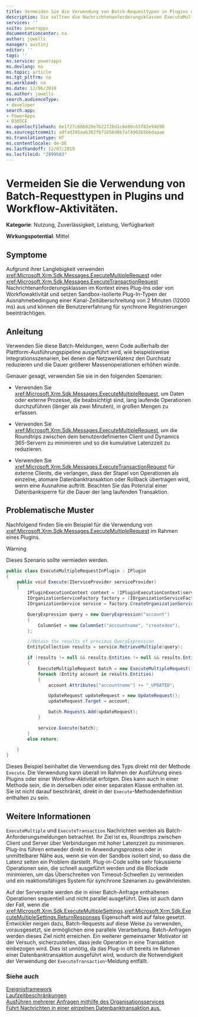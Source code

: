 ```yaml
---
title: Vermeiden Sie die Verwendung von Batch-Requesttypen in Plugins und Workflow-Aktivitäten | MicrosoftDocs
description: Sie sollten die Nachrichtenanforderungsklassen ExecuteMultipleRequest oder ExecuteTransactionRequest nicht im Rahmen einer Plug-in- oder Workflow-Aktivität verwenden.
services: ''
suite: powerapps
documentationcenter: na
author: jowells
manager: austinj
editor: ''
tags: ''
ms.service: powerapps
ms.devlang: na
ms.topic: article
ms.tgt_pltfrm: na
ms.workload: na
ms.date: 12/06/2019
ms.author: jowells
search.audienceType:
- developer
search.app:
- PowerApps
- D365CE
ms.openlocfilehash: 6e1f27c68b020e7b22728d1c8e80c65f82e94d90
ms.sourcegitcommit: adfad395aab302fb71b56d8b7a7490265bbdaaae
ms.translationtype: HT
ms.contentlocale: de-DE
ms.lasthandoff: 12/07/2019
ms.locfileid: "2899503"
---
```

# <a name="avoid-usage-of-batch-request-types-in-plug-ins-and-workflow-activities"></a>Vermeiden Sie die Verwendung von Batch-Requesttypen in Plugins und Workflow-Aktivitäten.

**Kategorie**: Nutzung, Zuverlässigkeit, Leistung, Verfügbarkeit

**Wirkungspotential**: Mittel

<a name='symptoms'></a>

## <a name="symptoms"></a>Symptome

Aufgrund ihrer Langlebigkeit verwenden <xref:Microsoft.Xrm.Sdk.Messages.ExecuteMultipleRequest> oder <xref:Microsoft.Xrm.Sdk.Messages.ExecuteTransactionRequest> Nachrichtenanforderungsklassen im Kontext eines Plug-Ins oder von Workflowaktivität und setzen Sandbox-isolierte Plug-In-Typen der Ausnahmebedingung einer Kanal-Zeitüberschreitung von 2 Minuten (12000 ms) aus und können die Benutzererfahrung für synchrone Registrierungen beeinträchtigen.


<a name='guidance'></a>

## <a name="guidance"></a>Anleitung

Verwenden Sie diese Batch-Meldungen, wenn Code außerhalb der Plattform-Ausführungspipeline ausgeführt wird, wie beispielsweise Integrationsszenarien, bei denen die Netzwerklatenz den Durchsatz reduzieren und die Dauer größerer Massenoperationen erhöhen würde.

Genauer gesagt, verwenden Sie sie in den folgenden Szenarien:

- Verwenden Sie <xref:Microsoft.Xrm.Sdk.Messages.ExecuteMultipleRequest>, um Daten oder externe Prozesse, die beabsichtigt sind, lang laufende Operationen durchzuführen (länger als zwei Minuten), in großen Mengen zu erfassen.

- Verwenden Sie <xref:Microsoft.Xrm.Sdk.Messages.ExecuteMultipleRequest>, um die Roundtrips zwischen dem benutzerdefinierten Client und Dynamics 365-Servern zu minimieren und so die kumulative Latenzzeit zu reduzieren.

- Verwenden Sie <xref:Microsoft.Xrm.Sdk.Messages.ExecuteTransactionRequest> für externe Clients, die verlangen, dass der Stapel von Operationen als einzelne, atomare Datenbanktransaktion oder Rollback übertragen wird, wenn eine Ausnahme auftritt. Beachten Sie das Potenzial einer Datenbanksperre für die Dauer der lang laufenden Transaktion.

<a name='problem'></a>

## <a name="problematic-patterns"></a>Problematische Muster

Nachfolgend finden Sie ein Beispiel für die Verwendung von <xref:Microsoft.Xrm.Sdk.Messages.ExecuteMultipleRequest> im Rahmen eines Plugins.

> [!WARNING]
> Dieses Szenario sollte vermieden werden.

```csharp
public class ExecuteMultipleRequestInPlugin : IPlugin
{
    public void Execute(IServiceProvider serviceProvider)
    {
        IPluginExecutionContext context = (IPluginExecutionContext)serviceProvider.GetService(typeof(IPluginExecutionContext));
        IOrganizationServiceFactory factory = (IOrganizationServiceFactory)serviceProvider.GetService(typeof(IOrganizationServiceFactory));
        IOrganizationService service = factory.CreateOrganizationService(context.UserId);

        QueryExpression query = new QueryExpression("account")
        {
            ColumnSet = new ColumnSet("accountname", "createdon"),
        };

        //Obtain the results of previous QueryExpression
        EntityCollection results = service.RetrieveMultiple(query);

        if (results != null && results.Entities != null && results.Entities.Count > 0)
        {
            ExecuteMultipleRequest batch = new ExecuteMultipleRequest();
            foreach (Entity account in results.Entities)
            {
                account.Attributes["accountname"] += "_UPDATED";

                UpdateRequest updateRequest = new UpdateRequest();
                updateRequest.Target = account;

                batch.Requests.Add(updateRequest);
            }

            service.Execute(batch);
        }
        else return;

    }
}
```

Dieses Beispiel beinhaltet die Verwendung des Typs direkt mit der Methode `Execute`. Die Verwendung kann überall im Rahmen der Ausführung eines Plugins oder einer Workflow-Aktivität erfolgen. Dies kann auch in einer Methode sein, die in derselben oder einer separaten Klasse enthalten ist. Sie ist nicht darauf beschränkt, direkt in der `Execute`-Methodendefinition enthalten zu sein.

<a name='additional'></a>

## <a name="additional-information"></a>Weitere Informationen

`ExecuteMultiple` und `ExecuteTransaction` Nachrichten werden als Batch-Anforderungsmeldungen betrachtet. Ihr Ziel ist es, Roundtrips zwischen Client und Server über Verbindungen mit hoher Latenzzeit zu minimieren. Plug-Ins führen entweder direkt im Anwendungsprozess oder in unmittelbarer Nähe aus, wenn sie von der Sandbox isoliert sind, so dass die Latenz selten ein Problem darstellt. Plug-in-Code sollte sehr fokussierte Operationen sein, die schnell ausgeführt werden und die Blockade minimieren, um das Überschreiten von Timeout-Schwellen zu vermeiden und ein reaktionsfähiges System für synchrone Szenarien zu gewährleisten.

Auf der Serverseite werden die in einer Batch-Anfrage enthaltenen Operationen sequentiell und nicht parallel ausgeführt. Dies ist auch dann der Fall, wenn die <xref:Microsoft.Xrm.Sdk.ExecuteMultipleSettings>.<xref:Microsoft.Xrm.Sdk.ExecuteMultipleSettings.ReturnResponses> Eigenschaft wird auf false gesetzt. Entwickler neigen dazu, Batch-Requests auf diese Weise zu verwenden, vorausgesetzt, sie ermöglichen eine parallele Verarbeitung. Batch-Anfragen werden dieses Ziel nicht erreichen. Ein weiterer gemeinsamer Motivator ist der Versuch, sicherzustellen, dass jede Operation in eine Transaktion einbezogen wird. Dies ist unnötig, da das Plug-in oft bereits im Rahmen einer Datenbanktransaktion ausgeführt wird, wodurch die Notwendigkeit der Verwendung der `ExecuteTransaction`-Meldung entfällt.

<a name='seealso'></a>

### <a name="see-also"></a>Siehe auch

[Ereignisframework](../../event-framework.md)<br />
[Laufzeitbeschränkungen](../../org-service/execute-multiple-requests.md#run-time-limitations)<br/>
[Ausführen mehrerer Anfragen mithilfe des Organisationsservices](../../org-service/execute-multiple-requests.md)<br/>
[Führt Nachrichten in einer einzelnen Datenbanktransaktion aus.](../../org-service/use-executetransaction.md)
